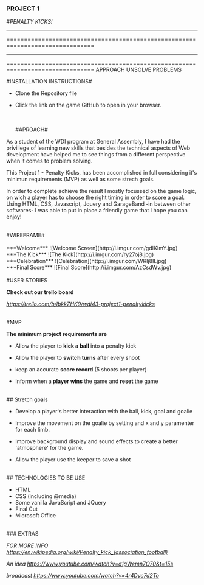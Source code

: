 ### PROJECT 1

#*PENALTY KICKS!*

*******************************************************************************
===============================================================================
*******************************************************************************
===============================================================================
APPROACH
UNSOLVE PROBLEMS

#INSTALLATION  INSTRUCTIONS#
- Clone the Repository file
- Click the link on the game GitHub to open in your browser.
  
  <br></br>
#APROACH#

As a student of the WDI program at General Assembly, I have had the priviliege of learning new skills that besides the technical aspects of Web development have helped me to see things from a different perspective when it comes to problem solving.

This Project 1 - Penalty Kicks, has been accomplished in full considering it's minimun requirements (MVP) as well as some strech goals.

In order to complete achieve the result I mostly focussed on the game logic, on wich a player has to choose the right timing in order to score a goal. Using HTML, CSS, Javascript, Jquery and GarageBand -in between other softwares- I was able to put in place a friendly game that I hope you can enjoy!

<br>
#WIREFRAME#
<br>

<br>
***Welcome***
![Welcome Screen](http://i.imgur.com/gdIKImY.jpg)

<br>
***The Kick***
![The Kick](http://i.imgur.com/ry27oj8.jpg)

<br>
***Celebration***
![Celebration](http://i.imgur.com/WRIj8II.jpg)

<br>
***Final Score***
![Final Score](http://i.imgur.com/AzCsdWv.jpg)
<br>


<br>
#USER STORIES
<br>

**Check out our trello board**

 *https://trello.com/b/lbkkZHK9/wdi43-project1-penaltykicks*
 
 
<br>
#MVP
<br>

**The minimum project requirements are**
	
  
  - Allow the player to **kick a ball** into a penalty kick
  
  - Allow the player to **switch turns** after every shoot
  
  - keep an accurate **score record** (5 shoots per player)
  
  - Inform when a **player wins** the game and **reset** the game

<br>
## Stretch goals
<br>

- Develop a player's better interaction with the ball, kick, goal and goalie
- Improve the movement on the goalie by setting and x and y paramenter for each limb.

- Improve background display and sound effects to create a better 'atmosphere' for
  the game.
  
- Allow the player use the keeper to save a shot

<br>
## TECHNOLOGIES TO BE USE
<br>

- HTML
- CSS (including @media)
- Some vanilla JavaScript and JQuery
- Final Cut
- Microsoft Office

<br>
### EXTRAS
<br>

 *FOR MORE INFO https://en.wikipedia.org/wiki/Penalty_kick_(association_football)*

 *An idea https://www.youtube.com/watch?v=a1gWemn7O70&t=15s*

 *broadcast https://www.youtube.com/watch?v=4r4Dyc7d2To*
<br>
 
